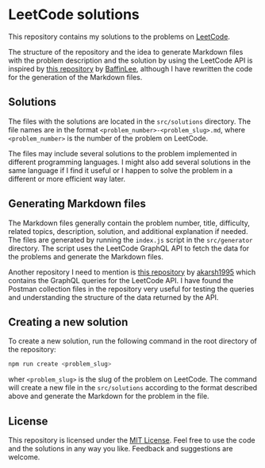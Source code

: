 # LeetCode solutions

This repository contains my solutions to the problems on [LeetCode](https://leetcode.com/).

The structure of the repository and the idea to generate Markdown files with the problem description and the solution by using the LeetCode API is inspired by [this repository](https://github.com/BaffinLee/leetcode-javascript) by [BaffinLee](https://github.com/BaffinLee), although I have rewritten the code for the generation of the Markdown files.

## Solutions

The files with the solutions are located in the `src/solutions` directory. The file names are in the format `<problem_number>-<problem_slug>.md`, where `<problem_number>` is the number of the problem on LeetCode.

The files may include several solutions to the problem implemented in different programming languages. I might also add several solutions in the same language if I find it useful or I happen to solve the problem in a different or more efficient way later.

## Generating Markdown files

The Markdown files generally contain the problem number, title, difficulty, related topics, description, solution, and additional explanation if needed. The files are generated by running the `index.js` script in the `src/generator` directory. The script uses the LeetCode GraphQL API to fetch the data for the problems and generate the Markdown files.

Another repository I need to mention is [this repository](https://github.com/akarsh1995/leetcode-graphql-queries) by [akarsh1995](https://github.com/akarsh1995) which contains the GraphQL queries for the LeetCode API. I have found the Postman collection files in the repository very useful for testing the queries and understanding the structure of the data returned by the API.

## Creating a new solution

To create a new solution, run the following command in the root directory of the repository:

```bash
npm run create <problem_slug>
```

wher `<problem_slug>` is the slug of the problem on LeetCode. The command will create a new file in the `src/solutions` according to the format described above and generate the Markdown for the problem in the file.

## License

This repository is licensed under the [MIT License](LICENSE). Feel free to use the code and the solutions in any way you like. Feedback and suggestions are welcome.
